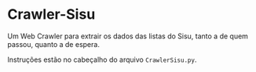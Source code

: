 # Crawler-Sisu
Um Web Crawler para extrair os dados das listas do Sisu, tanto a de quem passou, quanto a de espera.

Instruções estão no cabeçalho do arquivo `CrawlerSisu.py`.
